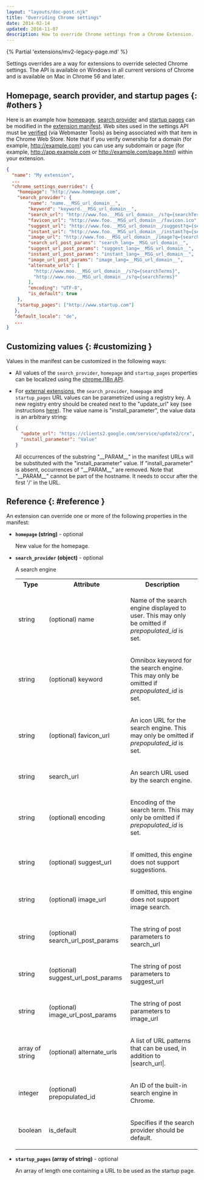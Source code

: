 ```yaml
---
layout: "layouts/doc-post.njk"
title: "Overriding Chrome settings"
date: 2014-02-14
updated: 2016-11-07
description: How to override Chrome settings from a Chrome Extension.
---
```


{% Partial 'extensions/mv2-legacy-page.md' %}

Settings overrides are a way for extensions to override selected Chrome settings. The API is
available on Windows in all current versions of Chrome and is available on Mac in Chrome 56 and
later.

## Homepage, search provider, and startup pages {: #others }

Here is an example how [homepage][1], [search provider][2] and [startup pages][3] can be modified in
the [extension manifest][4]. Web sites used in the settings API must be [verified][5] (via Webmaster
Tools) as being associated with that item in the Chrome Web Store. Note that if you verify ownership
for a domain (for example, http://example.com) you can use any subdomain or page (for example,
http://app.example.com or http://example.com/page.html) within your extension.

```json
{
  "name": "My extension",
  ...
  "chrome_settings_overrides": {
    "homepage": "http://www.homepage.com",
    "search_provider": {
        "name": "name.__MSG_url_domain__",
        "keyword": "keyword.__MSG_url_domain__",
        "search_url": "http://www.foo.__MSG_url_domain__/s?q={searchTerms}",
        "favicon_url": "http://www.foo.__MSG_url_domain__/favicon.ico",
        "suggest_url": "http://www.foo.__MSG_url_domain__/suggest?q={searchTerms}",
        "instant_url": "http://www.foo.__MSG_url_domain__/instant?q={searchTerms}",
        "image_url": "http://www.foo.__MSG_url_domain__/image?q={searchTerms}",
        "search_url_post_params": "search_lang=__MSG_url_domain__",
        "suggest_url_post_params": "suggest_lang=__MSG_url_domain__",
        "instant_url_post_params": "instant_lang=__MSG_url_domain__",
        "image_url_post_params": "image_lang=__MSG_url_domain__",
        "alternate_urls": [
          "http://www.moo.__MSG_url_domain__/s?q={searchTerms}",
          "http://www.noo.__MSG_url_domain__/s?q={searchTerms}"
        ],
        "encoding": "UTF-8",
        "is_default": true
    },
    "startup_pages": ["http://www.startup.com"]
   },
   "default_locale": "de",
   ...
}
```

## Customizing values {: #customizing }

Values in the manifest can be customized in the following ways:

- All values of the `search_provider`, `homepage` and `startup_pages` properties can be localized
  using the [chrome.i18n API][6].
- For [external extensions][7], the `search_provider`, `homepage` and `startup_pages` URL values can
  be parametrized using a registry key. A new registry entry should be created next to the
  "update_url" key (see instructions [here][8]). The value name is "install_parameter", the value
  data is an arbitrary string:

  ```json
  {
    "update_url": "https://clients2.google.com/service/update2/crx",
    "install_parameter": "Value"
  }
  ```

  All occurrences of the substring "\_\_PARAM\_\_" in the manifest URLs will be substituted with the
  "install_parameter" value. If "install_parameter" is absent, occurrences of "\_\_PARAM\_\_" are
  removed. Note that "\_\_PARAM\_\_" cannot be part of the hostname. It needs to occur after the
  first '/' in the URL.

## Reference {: #reference }

An extension can override one or more of the following properties in the manifest:

- **`homepage` (string)** - optional

  New value for the homepage.

- **`search_provider` (object)** - optional

  A search engine

  <table>
    <tbody>
      <tr>
        <th>Type</th>
        <th>Attribute</th>
        <th>Description</th>
      </tr>
      <tr id="property-search_provider-name">
        <td>string</td>
        <td><span class="optional">(optional)</span> name</td>
        <td>
          <p>Name of the search engine displayed to user. This may only be omitted if
            <em>prepopulated_id</em> is set.</p>
        </td>
      </tr>
      <tr id="property-search_provider-keyword">
        <td>string</td>
        <td><span class="optional">(optional)</span> keyword</td>
        <td>
          <p>Omnibox keyword for the search engine. This may only be omitted if
            <em>prepopulated_id</em> is set.</p>
        </td>
      </tr>
      <tr id="property-search_provider-favicon_url">
        <td>string</td>
        <td><span class="optional">(optional)</span> favicon_url</td>
        <td>
          <p>An icon URL for the search engine. This may only be omitted if <em>prepopulated_id</em>
            is set.</p>
        </td>
      </tr>
      <tr id="property-search_provider-search_url">
        <td>string</td>
        <td>search_url</td>
        <td>
          <p>An search URL used by the search engine.</p>
        </td>
      </tr>
      <tr id="property-search_provider-encoding">
        <td>string</td>
        <td><span class="optional">(optional)</span> encoding</td>
        <td>
          <p>Encoding of the search term. This may only be omitted if <em>prepopulated_id</em> is
            set.</p>
        </td>
      </tr>
      <tr id="property-search_provider-suggest_url">
        <td>string</td>
        <td><span class="optional">(optional)</span> suggest_url</td>
        <td>
          <p>If omitted, this engine does not support suggestions.</p>
        </td>
      </tr>
      <tr id="property-search_provider-image_url">
        <td>string</td>
        <td><span class="optional">(optional)</span> image_url</td>
        <td>
          <p>If omitted, this engine does not support image search.</p>
        </td>
      </tr>
      <tr id="property-search_provider-search_url_post_params">
        <td>string</td>
        <td><span class="optional">(optional)</span> search_url_post_params</td>
        <td>
          <p>The string of post parameters to search_url</p>
        </td>
      </tr>
      <tr id="property-search_provider-suggest_url_post_params">
        <td>string</td>
        <td><span class="optional">(optional)</span> suggest_url_post_params</td>
        <td>
          <p>The string of post parameters to suggest_url</p>
        </td>
      </tr>
      <tr id="property-search_provider-image_url_post_params">
        <td>string</td>
        <td><span class="optional">(optional)</span> image_url_post_params</td>
        <td>
          <p>The string of post parameters to image_url</p>
        </td>
      </tr>
      <tr id="property-search_provider-alternate_urls">
        <td>array of string</td>
        <td><span class="optional">(optional)</span> alternate_urls</td>
        <td>
          <p>A list of URL patterns that can be used, in addition to |search_url|.</p>
        </td>
      </tr>
      <tr id="property-search_provider-prepopulated_id">
        <td>integer</td>
        <td><span class="optional">(optional)</span> prepopulated_id</td>
        <td>
          <p>An ID of the built-in search engine in Chrome.</p>
        </td>
      </tr>
      <tr id="property-search_provider-is_default">
        <td>boolean</td>
        <td>is_default</td>
        <td>
          <p>Specifies if the search provider should be default.</p>
        </td>
      </tr>
    </tbody>
  </table>

- **`startup_pages` (array of string)** - optional

  An array of length one containing a URL to be used as the startup page.

[1]: #homepage
[2]: #search_provider
[3]: #startup_pages
[4]: /docs/extensions/mv2/manifest/
[5]: https://support.google.com/webmasters/answer/35179
[6]: /docs/extensions/reference/i18n
[7]: /docs/extensions/mv2/external_extensions/
[8]: /docs/extensions/mv2/external_extensions/#registry
